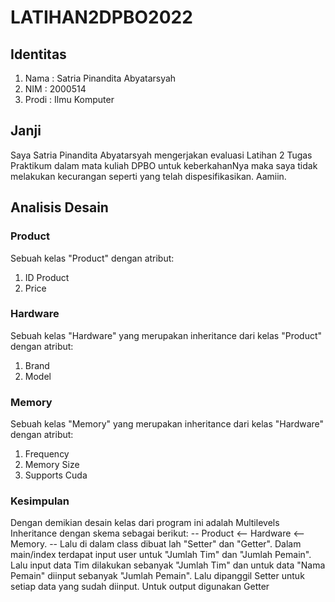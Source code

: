 # LATIHAN2DPBO2022

## Identitas
1. Nama : Satria Pinandita Abyatarsyah
2. NIM : 2000514
3. Prodi : Ilmu Komputer

## Janji
Saya Satria Pinandita Abyatarsyah mengerjakan evaluasi Latihan 2 Tugas Praktikum dalam mata kuliah DPBO untuk keberkahanNya maka saya tidak melakukan kecurangan seperti yang telah dispesifikasikan. Aamiin.

## Analisis Desain
### Product
Sebuah kelas "Product" dengan atribut:
1. ID Product
2. Price
### Hardware
Sebuah kelas "Hardware" yang merupakan inheritance dari kelas "Product" dengan atribut:
1. Brand
2. Model
### Memory
Sebuah kelas "Memory" yang merupakan inheritance dari kelas "Hardware" dengan atribut:
1. Frequency
2. Memory Size
3. Supports Cuda
### Kesimpulan
Dengan demikian desain kelas dari program ini adalah Multilevels Inheritance dengan skema sebagai berikut: --
Product <-- Hardware <-- Memory. --
Lalu di dalam class dibuat lah "Setter" dan "Getter". Dalam main/index terdapat input user untuk "Jumlah Tim" dan "Jumlah Pemain". Lalu input data Tim dilakukan sebanyak "Jumlah Tim" dan untuk data "Nama Pemain" diinput sebanyak "Jumlah Pemain". Lalu dipanggil Setter untuk setiap data yang sudah diinput. Untuk output digunakan Getter
